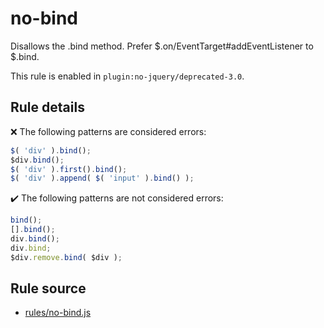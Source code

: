 # no-bind

Disallows the .bind method. Prefer $.on/EventTarget#addEventListener to $.bind.

This rule is enabled in `plugin:no-jquery/deprecated-3.0`.

## Rule details

❌ The following patterns are considered errors:
```js
$( 'div' ).bind();
$div.bind();
$( 'div' ).first().bind();
$( 'div' ).append( $( 'input' ).bind() );
```

✔️ The following patterns are not considered errors:
```js
bind();
[].bind();
div.bind();
div.bind;
$div.remove.bind( $div );
```
## Rule source

* [rules/no-bind.js](../rules/no-bind.js)
